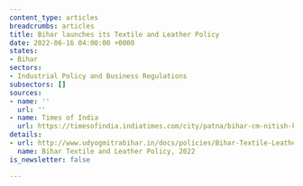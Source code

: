 ```yaml
---
content_type: articles
breadcrumbs: articles
title: Bihar launches its Textile and Leather Policy
date: 2022-06-16 04:00:00 +0000
states:
- Bihar
sectors:
- Industrial Policy and Business Regulations
subsectors: []
sources:
- name: ''
  url: ''
- name: Times of India
  url: https://timesofindia.indiatimes.com/city/patna/bihar-cm-nitish-kumar-launches-textile-leather-policy-to-attract-investors/articleshow/92093154.cms
details:
- url: http://www.udyogmitrabihar.in/docs/policies/Bihar-Textile-Leather-Policy-2022-English-7June22.pdf#new_tab
  name: Bihar Textile and Leather Policy, 2022
is_newsletter: false

---
```

